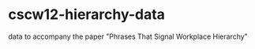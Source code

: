 cscw12-hierarchy-data
=====================

data to accompany the paper "Phrases That Signal Workplace Hierarchy"